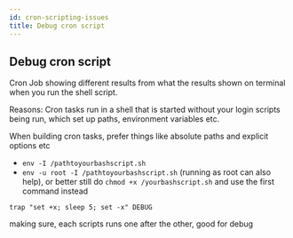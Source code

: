 ```yaml
---
id: cron-scripting-issues
title: Debug cron script
---
```


## Debug cron script

Cron Job showing different results from what the results shown on terminal when you run the shell script.

Reasons: Cron tasks run in a shell that is started without your login scripts being run, which set up paths, environment variables etc.

When building cron tasks, prefer things like absolute paths and explicit options etc

- `env -I /pathtoyourbashscript.sh`
- `env -u root -I /pathtoyourbashscript.sh` (running as root can also help), or better still do `chmod +x /yourbashscript.sh` and use the first command instead

`trap "set +x; sleep 5; set -x" DEBUG`

making sure, each scripts runs one after the other, good for debug

